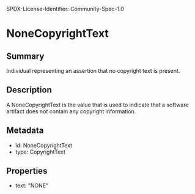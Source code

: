 SPDX-License-Identifier: Community-Spec-1.0

# NoneCopyrightText

## Summary

Individual representing an assertion that no copyright text is present.

## Description

A NoneCopyrightText is the value that is used to indicate
that a software artifact does not contain any copyright information.

## Metadata

- id: NoneCopyrightText
- type: CopyrightText

## Properties

- text: "NONE"

